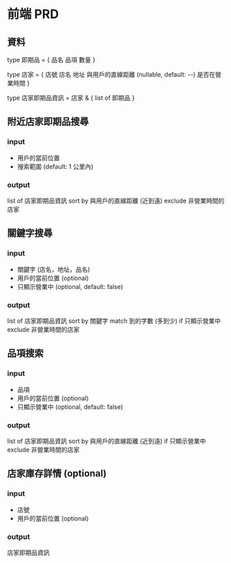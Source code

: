 # 前端 PRD

## 資料

type 即期品 = {
    品名
    品項
    數量
}

type 店家 = {
    店號
    店名
    地址
    與用戶的直線距離 (nullable, default: --)
    是否在營業時間
}

type 店家即期品資訊 = 店家 & { list of 即期品 }


## 附近店家即期品搜尋

### input

- 用戶的當前位置
- 搜索範圍 (default: 1 公里內)

### output

list of 店家即期品資訊
sort by 與用戶的直線距離 (近到遠)
exclude 非營業時間的店家

## 關鍵字搜尋

### input

- 關鍵字 (店名，地址，品名)
- 用戶的當前位置 (optional)
- 只顯示營業中 (optional, default: false)

### output

list of 店家即期品資訊
sort by 關鍵字 match 到的字數 (多到少)
if 只顯示營業中
    exclude 非營業時間的店家

## 品項搜索

### input

- 品項
- 用戶的當前位置 (optional)
- 只顯示營業中 (optional, default: false)

### output

list of 店家即期品資訊
sort by 與用戶的直線距離 (近到遠)
if 只顯示營業中
    exclude 非營業時間的店家

## 店家庫存詳情 (optional)

### input

- 店號
- 用戶的當前位置 (optional)

### output

店家即期品資訊
